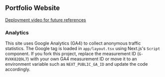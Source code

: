 ## Portfolio Website

[Deployment video for future references](https://www.youtube.com/watch?v=mJuz45RXeXY&)

### Analytics

This site uses Google Analytics (GA4) to collect anonymous traffic statistics. The Google tag is loaded in `app/layout.tsx` using Next.js's `Script` component. If you fork this project, replace the measurement ID (`G-RVXK82Q9L7`) with your own GA4 measurement ID or move it to an environment variable such as `NEXT_PUBLIC_GA_ID` and update the code accordingly.

